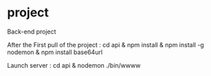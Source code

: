 # project

Back-end project

After the First pull of the project :
    cd api & npm install & npm install -g nodemon & npm install base64url

Launch server :
    cd api & nodemon ./bin/wwww
